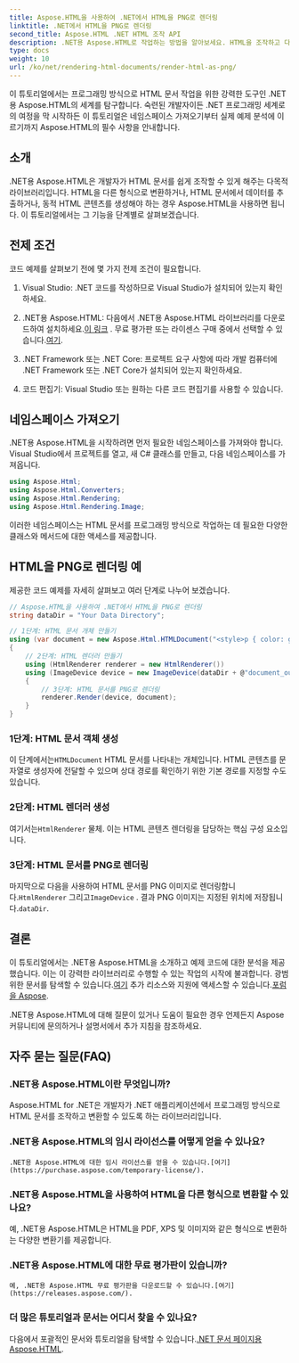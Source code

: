 ```yaml
---
title: Aspose.HTML을 사용하여 .NET에서 HTML을 PNG로 렌더링
linktitle: .NET에서 HTML을 PNG로 렌더링
second_title: Aspose.HTML .NET HTML 조작 API
description: .NET용 Aspose.HTML로 작업하는 방법을 알아보세요. HTML을 조작하고 다양한 형식으로 변환하는 등의 작업을 수행하세요. 이 포괄적인 튜토리얼을 살펴보세요!
type: docs
weight: 10
url: /ko/net/rendering-html-documents/render-html-as-png/
---
```


이 튜토리얼에서는 프로그래밍 방식으로 HTML 문서 작업을 위한 강력한 도구인 .NET용 Aspose.HTML의 세계를 탐구합니다. 숙련된 개발자이든 .NET 프로그래밍 세계로의 여정을 막 시작하든 이 튜토리얼은 네임스페이스 가져오기부터 실제 예제 분석에 이르기까지 Aspose.HTML의 필수 사항을 안내합니다.

## 소개

.NET용 Aspose.HTML은 개발자가 HTML 문서를 쉽게 조작할 수 있게 해주는 다목적 라이브러리입니다. HTML을 다른 형식으로 변환하거나, HTML 문서에서 데이터를 추출하거나, 동적 HTML 콘텐츠를 생성해야 하는 경우 Aspose.HTML을 사용하면 됩니다. 이 튜토리얼에서는 그 기능을 단계별로 살펴보겠습니다.

## 전제 조건

코드 예제를 살펴보기 전에 몇 가지 전제 조건이 필요합니다.

1. Visual Studio: .NET 코드를 작성하므로 Visual Studio가 설치되어 있는지 확인하세요.

2.  .NET용 Aspose.HTML: 다음에서 .NET용 Aspose.HTML 라이브러리를 다운로드하여 설치하세요.[이 링크](https://releases.aspose.com/html/net/) . 무료 평가판 또는 라이센스 구매 중에서 선택할 수 있습니다.[여기](https://purchase.aspose.com/buy).

3. .NET Framework 또는 .NET Core: 프로젝트 요구 사항에 따라 개발 컴퓨터에 .NET Framework 또는 .NET Core가 설치되어 있는지 확인하세요.

4. 코드 편집기: Visual Studio 또는 원하는 다른 코드 편집기를 사용할 수 있습니다.

## 네임스페이스 가져오기

.NET용 Aspose.HTML을 시작하려면 먼저 필요한 네임스페이스를 가져와야 합니다. Visual Studio에서 프로젝트를 열고, 새 C# 클래스를 만들고, 다음 네임스페이스를 가져옵니다.

```csharp
using Aspose.Html;
using Aspose.Html.Converters;
using Aspose.Html.Rendering;
using Aspose.Html.Rendering.Image;
```

이러한 네임스페이스는 HTML 문서를 프로그래밍 방식으로 작업하는 데 필요한 다양한 클래스와 메서드에 대한 액세스를 제공합니다.

## HTML을 PNG로 렌더링 예

제공한 코드 예제를 자세히 살펴보고 여러 단계로 나누어 보겠습니다.

```csharp
// Aspose.HTML을 사용하여 .NET에서 HTML을 PNG로 렌더링
string dataDir = "Your Data Directory";

// 1단계: HTML 문서 개체 만들기
using (var document = new Aspose.Html.HTMLDocument("<style>p { color: green; }</style><p>my first paragraph</p>", @"c:\work\"))
{
    // 2단계: HTML 렌더러 만들기
    using (HtmlRenderer renderer = new HtmlRenderer())
    using (ImageDevice device = new ImageDevice(dataDir + @"document_out.png"))
    {
        // 3단계: HTML 문서를 PNG로 렌더링
        renderer.Render(device, document);
    }
}
```

### 1단계: HTML 문서 객체 생성

 이 단계에서는`HTMLDocument` HTML 문서를 나타내는 개체입니다. HTML 콘텐츠를 문자열로 생성자에 전달할 수 있으며 상대 경로를 확인하기 위한 기본 경로를 지정할 수도 있습니다.

### 2단계: HTML 렌더러 생성

 여기서는`HtmlRenderer` 물체. 이는 HTML 콘텐츠 렌더링을 담당하는 핵심 구성 요소입니다. 

### 3단계: HTML 문서를 PNG로 렌더링

 마지막으로 다음을 사용하여 HTML 문서를 PNG 이미지로 렌더링합니다.`HtmlRenderer` 그리고`ImageDevice` . 결과 PNG 이미지는 지정된 위치에 저장됩니다.`dataDir`.

## 결론

이 튜토리얼에서는 .NET용 Aspose.HTML을 소개하고 예제 코드에 대한 분석을 제공했습니다. 이는 이 강력한 라이브러리로 수행할 수 있는 작업의 시작에 불과합니다. 광범위한 문서를 탐색할 수 있습니다.[여기](https://reference.aspose.com/html/net/) 추가 리소스와 지원에 액세스할 수 있습니다.[포럼을 Aspose](https://forum.aspose.com/).

.NET용 Aspose.HTML에 대해 질문이 있거나 도움이 필요한 경우 언제든지 Aspose 커뮤니티에 문의하거나 설명서에서 추가 지침을 참조하세요.

## 자주 묻는 질문(FAQ)

### .NET용 Aspose.HTML이란 무엇입니까?
   Aspose.HTML for .NET은 개발자가 .NET 애플리케이션에서 프로그래밍 방식으로 HTML 문서를 조작하고 변환할 수 있도록 하는 라이브러리입니다.

### .NET용 Aspose.HTML의 임시 라이선스를 어떻게 얻을 수 있나요?
    .NET용 Aspose.HTML에 대한 임시 라이선스를 얻을 수 있습니다.[여기](https://purchase.aspose.com/temporary-license/).

### .NET용 Aspose.HTML을 사용하여 HTML을 다른 형식으로 변환할 수 있나요?
   예, .NET용 Aspose.HTML은 HTML을 PDF, XPS 및 이미지와 같은 형식으로 변환하는 다양한 변환기를 제공합니다.

### .NET용 Aspose.HTML에 대한 무료 평가판이 있습니까?
    예, .NET용 Aspose.HTML 무료 평가판을 다운로드할 수 있습니다.[여기](https://releases.aspose.com/).

### 더 많은 튜토리얼과 문서는 어디서 찾을 수 있나요?
   다음에서 포괄적인 문서와 튜토리얼을 탐색할 수 있습니다.[.NET 문서 페이지용 Aspose.HTML](https://reference.aspose.com/html/net/).